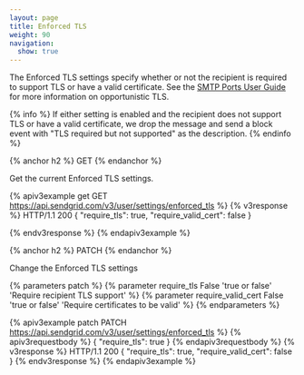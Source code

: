 ```yaml
---
layout: page
title: Enforced TLS
weight: 90
navigation:
  show: true
---
```


The Enforced TLS settings specify whether or not the recipient is required to 
support TLS or have a valid certificate. See the 
[SMTP Ports User Guide]({{root_url}}/User_Guide/Setting_Up_Your_Server/smtp_ports.html) for more
information on opportunistic TLS.

{% info %}
If either setting is enabled and the recipient does not support TLS or have a 
valid certificate, we drop the message and send a block event with "TLS required 
but not supported" as the description.
{% endinfo %}

{% anchor h2 %}
GET
{% endanchor %}

Get the current Enforced TLS settings.

{% apiv3example get GET https://api.sendgrid.com/v3/user/settings/enforced_tls %}
{% v3response %}
HTTP/1.1 200
{
    "require_tls": true,
    "require_valid_cert": false 
}

{% endv3response %}
{% endapiv3example %}

{% anchor h2 %}
PATCH
{% endanchor %}

Change the Enforced TLS settings

{% parameters patch %}
  {% parameter require_tls False 'true or false' 'Require recipient TLS support' %}
  {% parameter require_valid_cert False 'true or false' 'Require certificates to be valid' %}
{% endparameters %}

{% apiv3example patch PATCH https://api.sendgrid.com/v3/user/settings/enforced_tls %}
{% apiv3requestbody %}
{
    "require_tls": true
}
{% endapiv3requestbody %}
{% v3response %}
HTTP/1.1 200
{
    "require_tls": true,
    "require_valid_cert": false
}
{% endv3response %}
{% endapiv3example %}

